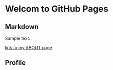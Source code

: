 # Welcom to GitHub Pages

## Markdown
Sample text.

[link to my ABOUT page](pages/about.md)

## Profile

##
